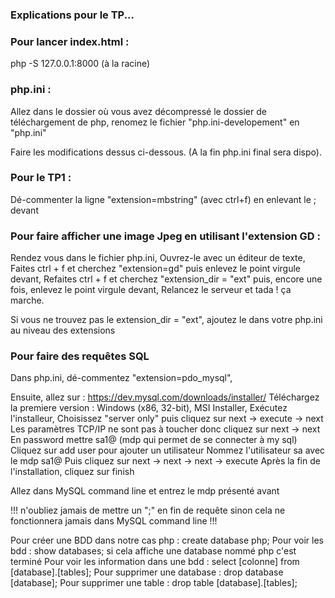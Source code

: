 ### Explications pour le TP...

### Pour lancer index.html :

php -S 127.0.0.1:8000
(à la racine)

### php.ini :

Allez dans le dossier où vous avez décompressé le dossier de téléchargement de php, renomez le fichier "php.ini-developement" en "php.ini"

Faire les modifications dessus ci-dessous. (A la fin php.ini final sera dispo).

### Pour le TP1 : 

Dé-commenter la ligne "extension=mbstring" (avec ctrl+f) en enlevant le ; devant

### Pour faire afficher une image Jpeg en utilisant l'extension GD :

Rendez vous dans le fichier php.ini,
Ouvrez-le avec un éditeur de texte,
Faites ctrl + f et cherchez "extension=gd" puis enlevez le point virgule devant,
Refaites ctrl + f et cherchez "extension_dir = "ext" puis, encore une fois, enlevez le point virgule devant,
Relancez le serveur et tada ! ça marche.

Si vous ne trouvez pas le extension_dir = "ext", ajoutez le dans votre php.ini au niveau des extensions


### Pour faire des requêtes SQL

Dans php.ini, dé-commentez "extension=pdo_mysql",

Ensuite, allez sur : https://dev.mysql.com/downloads/installer/ 
Téléchargez la premiere version : Windows (x86, 32-bit), MSI Installer,
Exécutez l'installeur,
Choisissez "server only" puis cliquez sur next -> execute -> next
Les paramètres TCP/IP ne sont pas à toucher donc cliquez sur next -> next
En password mettre sa1@ (mdp qui permet de se connecter à my sql)
Cliquez sur add user pour ajouter un utilisateur 
Nommez l'utilisateur sa avec le mdp sa1@
Puis cliquez sur next -> next -> next -> execute
Après la fin de l'installation, cliquez sur finish

Allez dans MySQL command line et entrez le mdp présenté avant

!!! n'oubliez jamais de mettre un ";" en fin de requête sinon cela ne fonctionnera jamais dans MySQL command line !!!

Pour créer une BDD dans notre cas php : create database php;
Pour voir les bdd : show databases; si cela affiche une database nommé php c'est terminé
Pour voir les information dans une bdd : select [colonne] from [database].[tables];
Pour supprimer une database : drop database [database];
Pour supprimer une table : drop table [database].[tables];

### 
